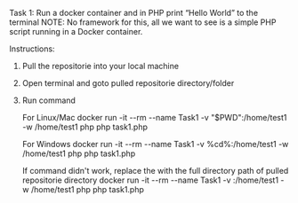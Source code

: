 Task 1:
Run a docker container and in PHP print “Hello World” to the terminal
NOTE: No framework for this, all we want to see is a simple PHP script running in a Docker container.

Instructions:
1. Pull the repositorie into your local machine
2. Open terminal and goto pulled repositorie directory/folder
3. Run command
    
   For Linux/Mac
   docker run -it --rm --name Task1 -v "$PWD":/home/test1 -w /home/test1 php php task1.php

   For Windows
   docker run -it --rm --name Task1 -v %cd%:/home/test1 -w /home/test1 php php task1.php

   If command didn't work, replace the <current directory path> with the full directory path of pulled repositorie directory
   docker run -it --rm --name Task1 -v <current directory path>:/home/test1 -w /home/test1 php php task1.php